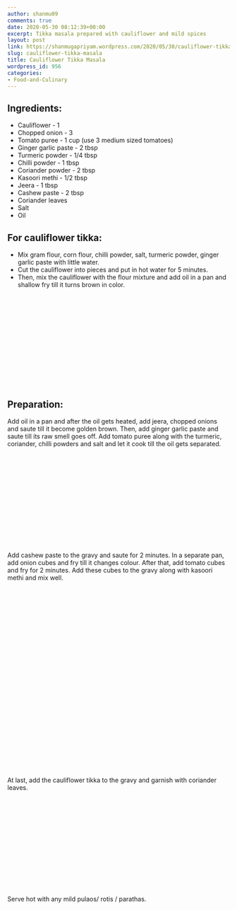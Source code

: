 ```yaml
---
author: shanmu09
comments: true
date: 2020-05-30 08:12:39+00:00
excerpt: Tikka masala prepared with cauliflower and mild spices
layout: post
link: https://shanmugapriyam.wordpress.com/2020/05/30/cauliflower-tikka-masala/
slug: cauliflower-tikka-masala
title: Cauliflower Tikka Masala
wordpress_id: 956
categories:
- Food-and-Culinary
---
```


<style>
.square2 {
    float:left;
    width: 49%;
    border-radius:5%;
    padding-bottom : 40%; /* = width for a 1:1 aspect ratio */
    margin:0.5%;
    background-position:center center;
    background-repeat:no-repeat;
    background-size:cover; /* you change this to "contain" if you don't want the images to be cropped */
}
 
 .square3 {
    float:left;
    width: 32%;
    border-radius:5%;
    padding-bottom : 40%; /* = width for a 1:1 aspect ratio */
    margin:0.5%;
    background-position:center center;
    background-repeat:no-repeat;
    background-size:cover; /* you change this to "contain" if you don't want the images to be cropped */
}
	
#break {
    clear:both;
}

.img_1{background-image:url('https://shanmugapriyam.files.wordpress.com/2020/05/00100lrportrait_00100_burst20200525111122794_cover.jpg?resize=2000%2C2000');}
.img_2{background-image:url('https://shanmugapriyam.files.wordpress.com/2020/05/00100lrportrait_00100_burst20200525111709002_cover.jpg?resize=2000%2C2000');}
.img_3{background-image:url('https://shanmugapriyam.files.wordpress.com/2020/05/00100lrportrait_00100_burst20200525113326910_cover.jpg?resize=2000%2C2000');}
.img_4{background-image:url('https://shanmugapriyam.files.wordpress.com/2020/05/00100lrportrait_00100_burst20200525111030805_cover.jpg?resize=2000%2C2000');}
.img_5{background-image:url('https://shanmugapriyam.files.wordpress.com/2020/05/00100lrportrait_00100_burst20200525111427529_cover.jpg?resize=2000%2C2000');}
.img_6{background-image:url('https://shanmugapriyam.files.wordpress.com/2020/05/00100lrportrait_00100_burst20200525111853727_cover.jpg?resize=2000%2C2000');}
.img_7{background-image:url('https://shanmugapriyam.files.wordpress.com/2020/05/00100lrportrait_00100_burst20200525120124152_cover.jpg');}
.img_8{background-image:url('https://shanmugapriyam.files.wordpress.com/2020/05/00100lrportrait_00100_burst20200525120358582_cover.jpg');}
.img_9{background-image:url('https://shanmugapriyam.files.wordpress.com/2020/05/00100lrportrait_00100_burst20200525120633630_cover.jpg');}
.img_10{background-image:url('https://shanmugapriyam.files.wordpress.com/2020/05/00100lrportrait_00100_burst20200525121704278_cover.jpg');}
.img_11{background-image:url('https://shanmugapriyam.files.wordpress.com/2020/05/00100lrportrait_00100_burst20200525121852207_cover.jpg');}
.img_12{background-image:url('https://shanmugapriyam.files.wordpress.com/2020/05/00100lrportrait_00100_burst20200525122153761_cover.jpg');}
.img_13{background-image:url('https://shanmugapriyam.files.wordpress.com/2020/05/00100lrportrait_00100_burst20200525134925105_cover.jpg?resize=2000%2C2000');}
.img_14{background-image:url('https://shanmugapriyam.files.wordpress.com/2020/05/00100lrportrait_00100_burst20200525134843678_cover.jpg?resize=2000%2C2000');}



.resize_fit_center {
    max-width:60%;
    max-height:60%;
    vertical-align: middle;
    display: block;
    margin-left: auto;
    margin-right: auto;
    border-radius:5%;
}

.center {
  margin: auto;
  width: 60%;
}
</style>


## Ingredients:







  * Cauliflower - 1
  * Chopped onion - 3
  * Tomato puree - 1 cup (use 3 medium sized tomatoes)
  * Ginger garlic paste - 2 tbsp
  * Turmeric powder - 1/4 tbsp
  * Chilli powder - 1 tbsp
  * Coriander powder - 2 tbsp
  * Kasoori methi - 1/2 tbsp
  * Jeera - 1 tbsp
  * Cashew paste - 2 tbsp
  * Coriander leaves
  * Salt
  * Oil 






## For cauliflower tikka:







  * Mix gram flour, corn flour, chilli powder, salt, turmeric powder, ginger garlic paste with little water.
  * Cut the cauliflower into pieces and put in hot water for 5 minutes.
  * Then, mix the cauliflower with the flour mixture and add oil in a pan and shallow fry till it turns brown in color.




<div class="square3 img_1">
</div>
<div class="square3 img_2">
</div>
<div class="square3 img_3">
</div>
<div id="break"> </div>
<p/>








## Preparation:







Add oil in a pan and after the oil gets heated, add jeera, chopped onions and saute till it become golden brown. Then, add ginger garlic paste and saute till its raw smell goes off. Add tomato puree along with the turmeric, coriander, chilli powders and salt and let it cook till the oil gets separated.





<div class="square3 img_4">
</div>
<div class="square3 img_5">
</div>
<div class="square3 img_6">
</div>
<div id="break"> </div>
<p/>







Add cashew paste to the gravy and saute for 2 minutes. In a separate pan, add onion cubes and fry till it changes colour. After that, add tomato cubes and fry for 2 minutes. Add these cubes to the gravy along with kasoori methi and mix well.




<div class="square2 img_7">
</div>
<div class="square2 img_8">
</div>

<div class="square2 img_9">
</div>
<div class="square2 img_10">
</div>
<div id="break"> </div>
<p/>







At last, add the cauliflower tikka to the gravy and garnish with coriander leaves.





<div class="square2 img_11">
</div>
<div class="square2 img_12">
</div>

<div id="break"> </div>
<p/>






Serve hot with any mild pulaos/ rotis / parathas.


<div class="square2 img_13">
</div>
<div class="square2 img_14">
</div>

<div id="break"> </div>
<p/>






